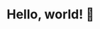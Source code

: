 <!DOCTYPE html>
<html>
<head>
  <title>My GitHub Page</title>
</head>
<body>
  <h1>Hello, world! 🚀</h1>
</body>
</html>
